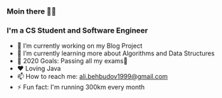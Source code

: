 ### Moin there 👋😉



### I'm a CS Student and Software Engineer

- 🔭 I’m currently working on my Blog Project
- 🌱 I’m currently learning more about Algorithms and Data Structures
- 🥅 2020 Goals: Passing all my exams🤣
- ❤️ Loving Java
- 📫 How to reach me: ali.behbudov1999@gmail.com
- ⚡ Fun fact: I'm running 300km every month
